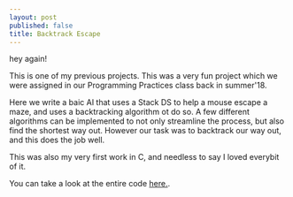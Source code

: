 ```yaml
---
layout: post
published: false
title: Backtrack Escape
---
```

hey again!

This is one of my previous projects. This was a very fun project which we were assigned in our Programming Practices class back in summer'18.

Here we write a baic AI that uses a Stack DS to help a mouse escape a maze, and uses a backtracking algorithm ot do so. A few different algorithms can be implemented to not only streamline the process, but also find the shortest way out. However our task was to backtrack our way out, and this does the job well.

This was also my very first work in C, and needless to say I loved everybit of it.

You can take a look at the entire code [here.](https://github.com/ShahzaibP/backtracking_escape).